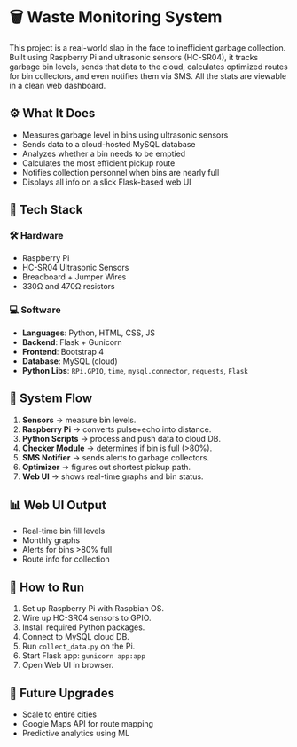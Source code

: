 # 🗑️ Waste Monitoring System

This project is a real-world slap in the face to inefficient garbage collection. Built using Raspberry Pi and ultrasonic sensors (HC-SR04), it tracks garbage bin levels, sends that data to the cloud, calculates optimized routes for bin collectors, and even notifies them via SMS. All the stats are viewable in a clean web dashboard.

## ⚙️ What It Does

- Measures garbage level in bins using ultrasonic sensors
- Sends data to a cloud-hosted MySQL database
- Analyzes whether a bin needs to be emptied
- Calculates the most efficient pickup route
- Notifies collection personnel when bins are nearly full
- Displays all info on a slick Flask-based web UI

## 🧰 Tech Stack

### 🛠️ Hardware
- Raspberry Pi
- HC-SR04 Ultrasonic Sensors
- Breadboard + Jumper Wires
- 330Ω and 470Ω resistors

### 💻 Software
- **Languages**: Python, HTML, CSS, JS
- **Backend**: Flask + Gunicorn
- **Frontend**: Bootstrap 4
- **Database**: MySQL (cloud)
- **Python Libs**: `RPi.GPIO`, `time`, `mysql.connector`, `requests`, `Flask`

## 🔌 System Flow

1. **Sensors** → measure bin levels.
2. **Raspberry Pi** → converts pulse+echo into distance.
3. **Python Scripts** → process and push data to cloud DB.
4. **Checker Module** → determines if bin is full (>80%).
5. **SMS Notifier** → sends alerts to garbage collectors.
6. **Optimizer** → figures out shortest pickup path.
7. **Web UI** → shows real-time graphs and bin status.

## 📊 Web UI Output

- Real-time bin fill levels
- Monthly graphs
- Alerts for bins >80% full
- Route info for collection

## 🧪 How to Run

1. Set up Raspberry Pi with Raspbian OS.
2. Wire up HC-SR04 sensors to GPIO.
3. Install required Python packages.
4. Connect to MySQL cloud DB.
5. Run `collect_data.py` on the Pi.
6. Start Flask app: `gunicorn app:app`
7. Open Web UI in browser.

## 🔮 Future Upgrades

- Scale to entire cities
- Google Maps API for route mapping
- Predictive analytics using ML
